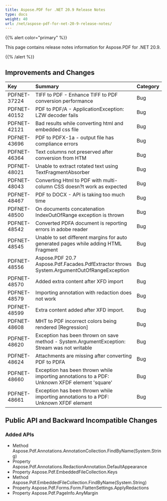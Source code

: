 ```yaml
---
title: Aspose.PDF for .NET 20.9 Release Notes
type: docs
weight: 40
url: /net/aspose-pdf-for-net-20-9-release-notes/
---
```


{{% alert color="primary" %}}

This page contains release notes information for Aspose.PDF for .NET 20.9.

{{% /alert %}}
## **Improvements and Changes**

|**Key**|**Summary**|**Category**|
| :- | :- | :- |
|PDFNET-37224| 	TIFF to PDF - Enhance TIFF to PDF conversion performance	| Bug|
|PDFNET-40152| 	PDF to PDF/A - ApplicationException: LZW decoder fails	| Bug|
|PDFNET-42121| 	Bad results while converting html and embedded css file	| Bug|
|PDFNET-43696| 	PDF to PDFX-1a - output file has compliance errors	| Bug|
|PDFNET-46364| 	Text columns not preserved after conversion from HTM	| Bug|
|PDFNET-48021| 	Unable to extract rotated text using TextFragmentAbsorber	| Bug|
|PDFNET-48043| 	Converting Html to PDF with multi-column CSS doesn?t work as expected	| Bug|
|PDFNET-48467| 	PDF to DOCX - API is taking too much time	| Bug|
|PDFNET-48500| 	On documents concatenation IndexOutOfRange exception is thrown	| Bug|
|PDFNET-48542| 	Converted PDFA document is reporting errors in adobe reader	| Bug|
|PDFNET-48545| 	Unable to set different margins for auto generated pages while adding HTML Fragment	| Bug|
|PDFNET-48556| 	Aspose.PDF 20.7 Aspose.Pdf.Facades.PdfExtractor throws System.ArgumentOutOfRangeException	| Bug|
|PDFNET-48570| 	Added extra content after XFD import	| Bug|
|PDFNET-48579| 	Importing annotation with redaction does not work	| Bug|
|PDFNET-48599| 	 Extra content added after XFD import.	| Bug|
|PDFNET-48608| 	MHT to PDF incorrect colors being rendered [Regression]	| Bug|
|PDFNET-48620| 	Exception has been thrown on save method - System.ArgumentException: Stream was not writable	| Bug|
|PDFNET-48624| 	Attachments are missing after converting PDF to PDFA	| Bug|
|PDFNET-48660| 	Exception has been thrown while importing annotations to a PDF: Unknown XFDF element 'square'	| Bug|
|PDFNET-48661| 	Exception has been thrown while importing annotations to a PDF: Unknown XFDF element 	| Bug|


## Public API and Backward Incompatible Changes ##

### Added APIs ###
 * Method Aspose.Pdf.Annotations.AnnotationCollection.FindByName(System.String)
 * Property Aspose.Pdf.Annotations.RedactionAnnotation.DefaultAppearance
 * Property Aspose.Pdf.EmbeddedFileCollection.Keys
 * Method Aspose.Pdf.EmbeddedFileCollection.FindByName(System.String)
 * Property Aspose.Pdf.Forms.Form.FlattenSettings.ApplyRedactions
 * Property Aspose.Pdf.PageInfo.AnyMargin
